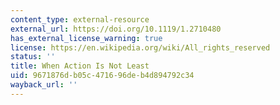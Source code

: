 ```yaml
---
content_type: external-resource
external_url: https://doi.org/10.1119/1.2710480
has_external_license_warning: true
license: https://en.wikipedia.org/wiki/All_rights_reserved
status: ''
title: When Action Is Not Least
uid: 9671876d-b05c-4716-96de-b4d894792c34
wayback_url: ''
---
```

